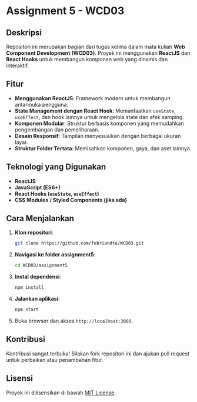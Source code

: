 # Assignment 5 - WCD03

## Deskripsi

Repositori ini merupakan bagian dari tugas kelima dalam mata kuliah **Web Component Development (WCD03)**. Proyek ini menggunakan **ReactJS** dan **React Hooks** untuk membangun komponen web yang dinamis dan interaktif.

## Fitur

- **Menggunakan ReactJS**: Framework modern untuk membangun antarmuka pengguna.
- **State Management dengan React Hook**: Memanfaatkan `useState`, `useEffect`, dan hook lainnya untuk mengelola state dan efek samping.
- **Komponen Modular**: Struktur berbasis komponen yang memudahkan pengembangan dan pemeliharaan.
- **Desain Responsif**: Tampilan menyesuaikan dengan berbagai ukuran layar.
- **Struktur Folder Tertata**: Memisahkan komponen, gaya, dan aset lainnya.

## Teknologi yang Digunakan

- **ReactJS**
- **JavaScript (ES6+)**
- **React Hooks (`useState`, `useEffect`)**
- **CSS Modules / Styled Components (jika ada)**

## Cara Menjalankan

1. **Klon repositori**:
   ```bash
   git clone https://github.com/febriandto/WCD03.git
   ```

2. **Navigasi ke folder assignment5**:
   ```bash
   cd WCD03/assignment5
   ```

3. **Instal dependensi**:
   ```bash
   npm install
   ```

4. **Jalankan aplikasi**:
   ```bash
   npm start
   ```

5. Buka browser dan akses `http://localhost:3000`.

## Kontribusi

Kontribusi sangat terbuka! Silakan fork repositori ini dan ajukan pull request untuk perbaikan atau penambahan fitur.

## Lisensi

Proyek ini dilisensikan di bawah [MIT License](LICENSE).
